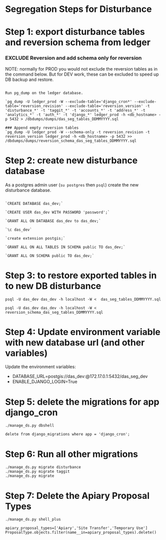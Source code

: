 # Segregation Steps for Disturbance

# Step 1: export disturbance tables and reversion schema from ledger
### EXCLUDE Reversion and add schema only for reversion
NOTE: normally for PROD you would not exclude the reversion tables as in the command below. But for DEV work, these can be excluded to speed up DB backup and restore.
```

Run pg_dump on the ledger database.

`pg_dump -U ledger_prod -W --exclude-table='django_cron*' --exclude-table='reversion_revision' --exclude-table='reversion_version' -t 'disturbance_*' -t 'taggit_*' -t 'accounts_*' -t 'address_*' -t 'analytics_*' -t 'auth_*' -t 'django_*' ledger_prod -h <db_hostname> -p 5432 > /dbdumps/dumps/das_seg_tables_DDMMYYYY.sql

### Append empty reversion tables
`pg_dump -U ledger_prod -W --schema-only -t reversion_revision -t reversion_version ledger_prod -h <db_hostname> -p 5432 >> /dbdumps/dumps/reversion_schema_das_seg_tables_DDMMYYYY.sql
```

# Step 2: create new disturbance database

As a postgres admin user (`su postgres` then `psql`) create the new disturbance database.
```

`CREATE DATABASE das_dev;`

`CREATE USER das_dev WITH PASSWORD 'password';`

`GRANT ALL ON DATABASE das_dev to das_dev;`

`\c das_dev`

`create extension postgis;`

`GRANT ALL ON ALL TABLES IN SCHEMA public TO das_dev;`

`GRANT ALL ON SCHEMA public TO das_dev;`
```

# Step 3: to restore exported tables in to new DB disturbance
```
psql -U das_dev das_dev -h localhost -W <  das_seg_tables_DDMMYYYY.sql

psql -U das_dev das_dev -h localhost -W <  reversion_schema_das_seg_tables_DDMMYYYY.sql
```

# Step 4: Update environment variable with new database url (and other variables)

Update the environment variables:

- DATABASE_URL=postgis://das_dev:<passwd>@172.17.0.1:5432/das_seg_dev
- ENABLE_DJANGO_LOGIN=True

# Step 5: delete the migrations for app django_cron
```
./manage_ds.py dbshell

delete from django_migrations where app = 'django_cron';
```

# Step 6: Run all other migrations
```
./manage_ds.py migrate disturbance
./manage_ds.py migrate taggit
./manage_ds.py migrate
```

# Step 7: Delete the Apiary Proposal Types

<!-- delete the Apiary proposal type in Admin (via Django Admin) - those with blank application_name (and v1) OR -->
```
./manage_ds.py shell_plus

apiary_proposal_types=['Apiary','Site Transfer','Temporary Use']
ProposalType.objects.filter(name__in=apiary_proposal_types).delete()
```

